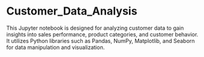 # Customer_Data_Analysis
This Jupyter notebook is designed for analyzing customer data to gain insights into sales performance, product categories, and customer behavior. It utilizes Python libraries such as Pandas, NumPy, Matplotlib, and Seaborn for data manipulation and visualization.
